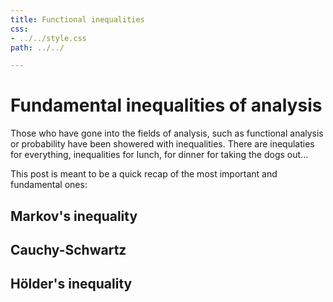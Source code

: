 ```yaml
---                                                                                  
title: Functional inequalities
css:
- ../../style.css
path: ../../

---    
```

# Fundamental inequalities of analysis

Those who have gone into the fields of analysis, such as
functional analysis or probability have been showered with inequalities.
There are inequlaties for everything, inequalities for lunch, for dinner for taking the dogs out...

This post is meant to be a quick recap of the most important and fundamental ones:

## Markov's inequality

## Cauchy-Schwartz

## Hölder's inequality
